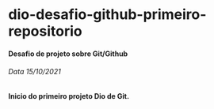 # dio-desafio-github-primeiro-repositorio
#### Desafio de projeto sobre Git/Github

###### Data 15/10/2021

#### Inicio do primeiro projeto Dio de Git.


